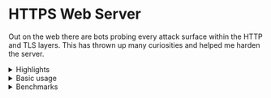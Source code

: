 # HTTPS Web Server

Out on the web there are bots probing every attack surface within the HTTP and TLS layers.
This has thrown up many curiosities and helped me harden the server.

<details>
  
<summary>Highlights</summary>
  
* The implementations for HTTP/1.1 and TLS/1.2 are my own.
* I am using my own finite elliptic curve group implementations for TLS key-exchange and signatures.
* I have used C++20 coroutines to finesse control-flow, [improving](https://github.com/fwoodruff/https-archive) bulk file transfer latency.
* The server runs at freddiewoodruff.co.uk on my Raspberry Pi 1B.
* The C++20 executable was cross-compiled for the Raspberry Pi on an AWS EC2 instance.
</details>



<details>
<summary>Basic usage</summary>
  
```bash
git clone https://github.com/fwoodruff/HTTPS.git
make
./target/codeymccodeface
```

I am updating certificates with:
  
```
sudo certbot certonly --key-type=ecdsa --cert-name=freddiewoodruff.co.uk --elliptic-curve=secp256r1 --standalone --force-renewal
```

`config.txt` is localhost.
  
`config2.txt` is my Raspberry Pi server config.
  
Config files are just a bunch of paths, with a leading `'/'` for absolute paths.
</details>

<details>
  <summary>Benchmarks</summary>
 
| Client request                                                         | Data-rate | Transfer time |
| ---------------------------------------------------------------------- | --------- | ------------- |
| `scp freddiewoodruff.co.uk:~/doc/HTTPS20/webpages/assets/carina.png .` | 3.0MB/s   | 41s           |
| `wget https://freddiewoodruff.co.uk/assets/carina.png`                 | 702KB/s   | 3m 3s         |
  
</details>
